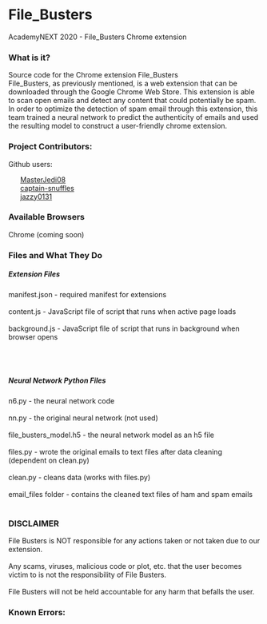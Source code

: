 # File_Busters
AcademyNEXT 2020 - File_Busters Chrome extension

<h3>What is it? </h3>
Source code for the Chrome extension File_Busters
<br>File_Busters, as previously mentioned, is a web extension that can be downloaded through the Google Chrome Web Store. This extension is able to scan open emails and detect any content that could potentially be spam. In order to optimize the detection of spam email through this extension, this team trained a neural network to predict the authenticity of emails and used the resulting model to construct a user-friendly chrome extension.

<h3>Project Contributors: </h3>
Github users: 
<ul style="list-style-type:none;">
  <li><a href ="https://github.com/MasterJedi08">MasterJedi08</a></li>
  <li><a href = "https://github.com/captain-snuffles">captain-snuffles</a></li>
  <li><a href = "https://github.com/jazzy0131">jazzy0131</a></li>
</ul>

<h3>Available Browsers</h3>
Chrome (coming soon)

<h3>Files and What They Do</h3>
  <h5>Extension Files</h5>
  manifest.json - required manifest for extensions<br></br>
  content.js - JavaScript file of script that runs when active page loads<br></br>
  background.js - JavaScript file of script that runs in background when browser opens<br></br>
    <br></br>
  <h5>Neural Network Python Files</h5>
  n6.py - the neural network code<br></br>
  nn.py - the original neural network (not used)<br></br>
  file_busters_model.h5 - the neural network model as an h5 file<br></br>
  files.py - wrote the original emails to text files after data cleaning (dependent on clean.py)<br></br>
  clean.py - cleans data (works with files.py)<br></br>
  email_files folder - contains the cleaned text files of ham and spam emails<br></br>

<h3>DISCLAIMER</h3>
<p>File Busters is NOT responsible for any actions taken or not taken due to our extension.
  <br></br> Any scams, viruses, malicious code or plot, etc. that the user 
becomes victim to is not the responsibility of File Busters. 
<br></br> File Busters will not be held accountable for any harm that befalls the user.</p>

<h3>Known Errors: </h3>
